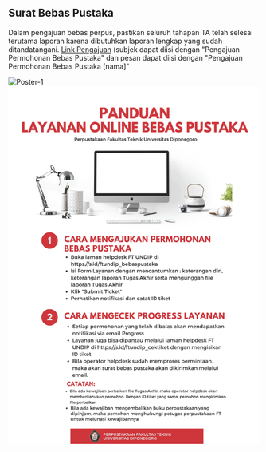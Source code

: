 ## Surat Bebas Pustaka
Dalam pengajuan bebas perpus, pastikan seluruh tahapan TA telah selesai terutama laporan karena dibutuhkan laporan lengkap yang sudah ditandatangani. [Link Pengajuan](http://helpdesk.ft.undip.ac.id/index.php?a=add&category=13) (subjek dapat diisi dengan "Pengajuan Permohonan Bebas Pustaka" dan pesan dapat diisi dengan "Pengajuan Permohonan Bebas Pustaka [nama]"

![Poster-1](https://github.com/alvinzf/become-a-graduate-CE-Undip/blob/main/Bebas_Perpus-1.jpg "Poster 1")
![Poster-2](https://github.com/alvinzf/become-a-graduate-CE-Undip/blob/main/Bebas_Perpus-2.jpg "Poster 2")
